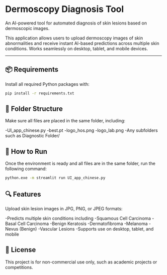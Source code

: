 # Dermoscopy Diagnosis Tool

An AI-powered tool for automated diagnosis of skin lesions based on dermoscopic images.

This application allows users to upload dermoscopy images of skin abnormalities and receive instant AI-based predictions across multiple skin conditions. Works seamlessly on desktop, tablet, and mobile devices.

---

## 📦 Requirements

Install all required Python packages with:

```bash
pip install -r requirements.txt
```

## 📁 Folder Structure
Make sure all files are placed in the same folder, including:

-UI_app_chinese.py
-best.pt
-logo_hos.png
-logo_lab.png
-Any subfolders such as Diagnostic Folder/

## 🚀 How to Run
Once the environment is ready and all files are in the same folder, run the following command:

```bash
python.exe -m streamlit run UI_app_chinese.py
```
## 🔍 Features
Upload skin lesion images in JPG, PNG, or JPEG formats:

-Predicts multiple skin conditions including
  -Squamous Cell Carcinoma
  -Basal Cell Carcinoma
  -Benign Keratosis
  -Dermatofibroma
  -Melanoma
  -Nevus (Benign)
  -Vascular Lesions
-Supports use on desktop, tablet, and mobile

## 📜 License
This project is for non-commercial use only, such as academic projects or competitions.
